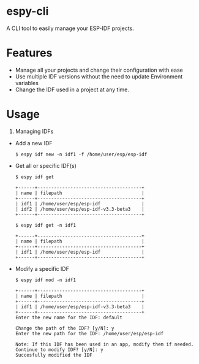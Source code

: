 # espy-cli
A CLI tool to easily manage your ESP-IDF projects.

# Features
* Manage all your projects and change their configuration with ease
* Use multiple IDF versions without the need to update Environment variables
* Change the IDF used in a project at any time.

# Usage
1. Managing IDFs
  * Add a new IDF
    ```
    $ espy idf new -n idf1 -f /home/user/esp/esp-idf
    ```
  
  * Get all or specific IDF(s)
    ```
    $ espy idf get
    
    +------+--------------------------------------+
    | name | filepath                             |
    +------+--------------------------------------+
    | idf1 | /home/user/esp/esp-idf               |
    | idf2 | /home/user/esp/esp-idf-v3.3-beta3    |
    +------+--------------------------------------+
    ```


    ```
    $ espy idf get -n idf1
    
    +------+--------------------------------------+
    | name | filepath                             |
    +------+--------------------------------------+
    | idf1 | /home/user/esp/esp-idf               |
    +------+--------------------------------------+
    ```
    
  * Modify a specific IDF
    ```
    $ espy idf mod -n idf1
    
    +------+--------------------------------------+
    | name | filepath                             |
    +------+--------------------------------------+
    | idf1 | /home/user/esp/esp-idf-v3.3-beta3    |
    +------+--------------------------------------+
    Enter the new name for the IDF: default

    Change the path of the IDF? [y/N]: y
    Enter the new path for the IDF: /home/user/esp/esp-idf

    Note: If this IDF has been used in an app, modify them if needed.
    Continue to modify IDF? [y/N]: y
    Succesfully modified the IDF
    ```
